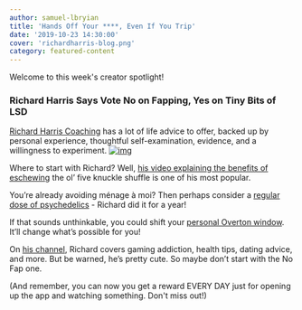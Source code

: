 ```yaml
---
author: samuel-lbryian
title: 'Hands Off Your ****, Even If You Trip'
date: '2019-10-23 14:30:00'
cover: 'richardharris-blog.png'
category: featured-content
---
```

Welcome to this week's creator spotlight!

### Richard Harris Says Vote No on Fapping, Yes on Tiny Bits of LSD

[Richard Harris Coaching](https://open.lbry.com/@RichardHarrisCoaching:4) has a lot of life advice to offer, backed up by personal experience, thoughtful self-examination, evidence, and a willingness to experiment.
[![img](https://spee.ch/@lbrynews:0/lbrycast-richard-harris.jpeg)](https://open.lbry.com/@RichardHarrisCoaching:4)

Where to start with Richard? Well, [his video explaining the benefits of eschewing](http://open.lbry.com/@RichardHarrisCoaching#4/nofap-truth-one-year-of-nofap#6) the ol’ five knuckle shuffle is one of his most popular.

You’re already avoiding ménage à moi? Then perhaps consider a [regular dose of psychedelics](https://open.lbry.com/@RichardHarrisCoaching:4/microdosing-one-year-review:1) - Richard did it for a year!

If that sounds unthinkable, you could shift your [personal Overton window](https://open.lbry.com/@RichardHarrisCoaching:4/personal-growth-series-4-the-overton:1). It’ll change what’s possible for you!

On [his channel](https://open.lbry.com/@RichardHarrisCoaching:4), Richard covers gaming addiction, health tips, dating advice, and more. But be warned, he’s pretty cute. So maybe don’t start with the No Fap one.

(And remember, you can now you get a reward EVERY DAY just for opening up the app and watching something. Don't miss out!)
